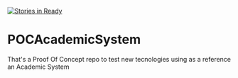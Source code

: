[![Stories in Ready](https://badge.waffle.io/ASWFinals/POCAcademicSystem.png?label=ready&title=Ready)](https://waffle.io/ASWFinals/POCAcademicSystem)
# POCAcademicSystem
That's a Proof Of Concept repo to test new tecnologies using as a reference an Academic System
